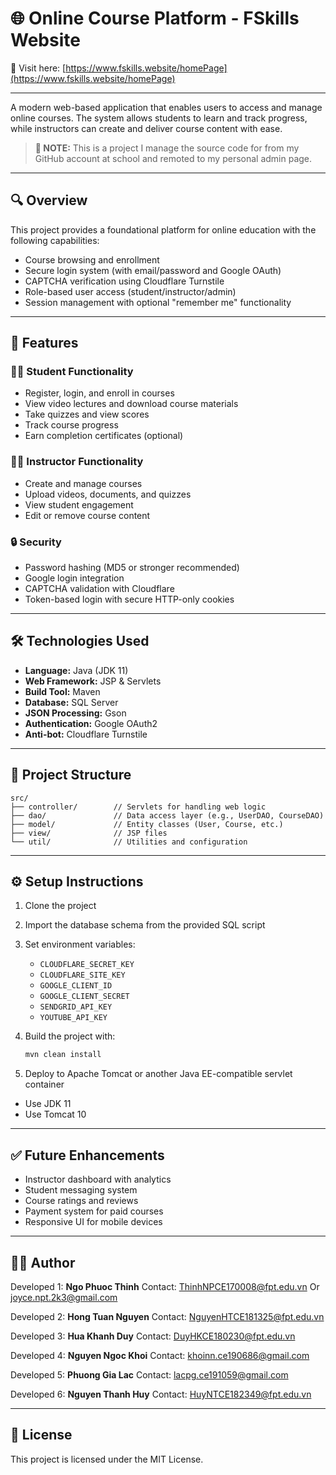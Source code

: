 # 🌐 Online Course Platform - FSkills Website

🔗 Visit here: [https://www.fskills.website/homePage](https://www.fskills.website/homePage)

---

A modern web-based application that enables users to access and manage online courses. The system allows students to learn and track progress, while instructors can create and deliver course content with ease.
> **🔔 NOTE:** This is a project I manage the source code for from my GitHub account at school and remoted to my personal admin page.

---

## 🔍 Overview

This project provides a foundational platform for online education with the following capabilities:

* Course browsing and enrollment
* Secure login system (with email/password and Google OAuth)
* CAPTCHA verification using Cloudflare Turnstile
* Role-based user access (student/instructor/admin)
* Session management with optional "remember me" functionality

---

## 🚀 Features

### 👩‍🎓 Student Functionality

* Register, login, and enroll in courses
* View video lectures and download course materials
* Take quizzes and view scores
* Track course progress
* Earn completion certificates (optional)

### 👨‍🏫 Instructor Functionality

* Create and manage courses
* Upload videos, documents, and quizzes
* View student engagement
* Edit or remove course content

### 🔒 Security

* Password hashing (MD5 or stronger recommended)
* Google login integration
* CAPTCHA validation with Cloudflare
* Token-based login with secure HTTP-only cookies

---

## 🛠️ Technologies Used

* **Language:** Java (JDK 11)
* **Web Framework:** JSP & Servlets
* **Build Tool:** Maven
* **Database:** SQL Server
* **JSON Processing:** Gson
* **Authentication:** Google OAuth2
* **Anti-bot:** Cloudflare Turnstile

---

## 📁 Project Structure

```
src/
├── controller/        // Servlets for handling web logic
├── dao/               // Data access layer (e.g., UserDAO, CourseDAO)
├── model/             // Entity classes (User, Course, etc.)
├── view/              // JSP files
└── util/              // Utilities and configuration
```

---

## ⚙️ Setup Instructions

1. Clone the project
2. Import the database schema from the provided SQL script
3. Set environment variables:

   * `CLOUDFLARE_SECRET_KEY`
   * `CLOUDFLARE_SITE_KEY`
   * `GOOGLE_CLIENT_ID`
   * `GOOGLE_CLIENT_SECRET`
   * `SENDGRID_API_KEY`
   * `YOUTUBE_API_KEY`
4. Build the project with:

   ```bash
   mvn clean install
   ```
5. Deploy to Apache Tomcat or another Java EE-compatible servlet container
  - Use JDK 11
  - Use Tomcat 10
---

## ✅ Future Enhancements

* Instructor dashboard with analytics
* Student messaging system
* Course ratings and reviews
* Payment system for paid courses
* Responsive UI for mobile devices

---

## 👨‍💻 Author

Developed 1: **Ngo Phuoc Thinh**
Contact: ThinhNPCE170008@fpt.edu.vn
Or joyce.npt.2k3@gmail.com

Developed 2: **Hong Tuan Nguyen**
Contact: NguyenHTCE181325@fpt.edu.vn

Developed 3: **Hua Khanh Duy**
Contact: DuyHKCE180230@fpt.edu.vn

Developed 4: **Nguyen Ngoc Khoi**
Contact: khoinn.ce190686@gmail.com

Developed 5: **Phuong Gia Lac**
Contact: lacpg.ce191059@gmail.com

Developed 6: **Nguyen Thanh Huy**
Contact: HuyNTCE182349@fpt.edu.vn

---

## 📄 License

This project is licensed under the MIT License.
